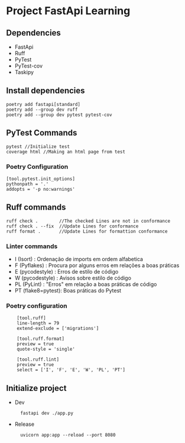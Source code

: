 # Project FastApi Learning

## Dependencies

* FastApi
* Ruff
* PyTest
* PyTest-cov
* Taskipy

## Install dependencies

    poetry add fastapi[standard]
    poetry add --group dev ruff
    poetry add --group dev pytest pytest-cov

## PyTest Commands

    pytest //Initialize test
    coverage html //Making an html page from test

### Poetry Configuration

    [tool.pytest.init_options]
    pythonpath = '.'
    addopts = '-p no:warnings'

## Ruff commands

    ruff check .        //The checked Lines are not in conformance
    ruff check . --fix  //Update Lines for conformance
    ruff format .       //Update Lines for formattion conformance
    

### Linter commands 

* I (Isort)         : Ordenação de imports em ordem alfabetica
* F (Pyflakes)      : Procura por alguns erros em relações a boas práticas
* E (pycodestyle)   : Erros de estilo de código
* W (pycodestyle)   : Avisos sobre estilo de código
* PL (PyLint)       : "Erros" em relação a boas práticas de código
* PT (flake8=pytest): Boas práticas do Pytest
### Poetry configuration

        [tool.ruff]
        line-length = 79
        extend-exclude = ['migrations']

        [tool.ruff.format]
        preview = true
        quote-style = 'single'

        [tool.ruff.lint]
        preview = true
        select = ['I', 'F', 'E', 'W', 'PL', 'PT']


## Initialize project

- Dev

        fastapi dev ./app.py

- Release

        uvicorn app:app --reload --port 8080